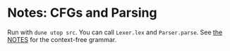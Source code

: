 # Notes: CFGs and Parsing

Run with `dune utop src`. You can call `Lexer.lex` and `Parser.parse`.
See [the NOTES](notes.pdf) for the context-free grammar.
